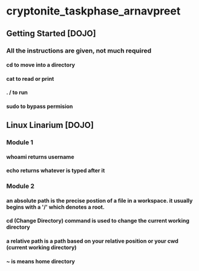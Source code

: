 # cryptonite_taskphase_arnavpreet
## Getting Started [DOJO]
### All the instructions are given, not much required
#### cd to move into a directory
#### cat to read or print
#### . / to run
#### sudo to bypass permision 
## Linux Linarium [DOJO]
### Module 1
#### whoami returns username
#### echo returns whatever is typed after it
### Module 2
#### an absolute path is the precise postion of a file in a workspace. it usually begins with a '/' which denotes a root.
#### cd (Change Directory) command is used to change the current working directory
#### a relative path is a path based on your relative position or your cwd (current working directory)
#### ~ is means home directory
